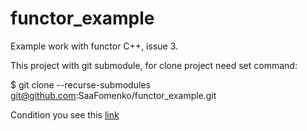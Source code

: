 # functor_example
Example work with functor C++, issue 3.

This project with git submodule, for clone project need set command:

$ git clone --recurse-submodules git@github.com:SaaFomenko/functor_example.git

Condition you see this [link](https://github.com/netology-code/cppl-homeworks/tree/main/05/03)
